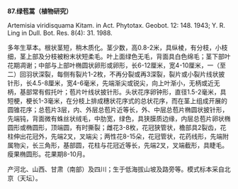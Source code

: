 **87.绿苞蒿（植物研究）**

Artemisia viridisquama Kitam. in Act. Phytotax. Geobot. 12: 148. 1943; Y. R. Ling in Dull. Bot. Res. 8(4): 31. 1988.

多年生草本。根状茎短，稍木质化。茎少数，高0.8-2米，具纵棱，有分枝，小枝细，茎上部及分枝被粉末状短柔毛。叶上面绿色无毛，背面具白色绵毛；茎下部叶花期凋谢；中部与上部叶椭圆状卵形或卵形，长6-12厘米，宽4-10厘米，一（至二）回羽状深裂，每侧有裂片1-2枚，不再分裂或再3深裂，裂片或小裂片线状披针形，长4.5-8厘米，宽4-6毫米，先端渐尖或锐尖，向上叶渐小，无柄或近无柄，基部常有假托叶；苞片叶线状披针形。头状花序卵钟形，直径1.5-2毫米，具短梗，梗长1-3毫米，在分枝上排成穗状花序式的总状花序，而在茎上组成开展的圆锥花序；总苞片3层，内、外层总苞片近等长，外、中层总苞片椭圆状披针形，先端钝，背面微有蛛丝状绒毛，中肋宽，绿色，具狭膜质边缘，内层总苞片卵状椭圆形或椭圆形，顶端圆，有时撕裂；雌花3-8枚，花冠狭管状，檐部具2裂齿，花柱伸出花冠外，先端2叉，叉端尖；两性花8-15朵，花冠管状，花药线形，先端附属物尖，长三角形，基部圆，花柱与花冠近等长，先端2叉，叉端截形，具睫毛。瘦果椭圆形。花果期8-10月。

产河北、山西、甘肃（南部）及四川；生于低海拔山坡及路旁等。模式标本采自北京（天坛）。
